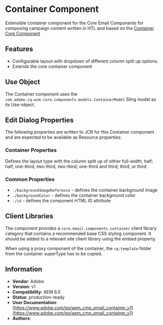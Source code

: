 <!--
Copyright 2021 Adobe

Licensed under the Apache License, Version 2.0 (the "License");
you may not use this file except in compliance with the License.
You may obtain a copy of the License at

    http://www.apache.org/licenses/LICENSE-2.0

Unless required by applicable law or agreed to in writing, software
distributed under the License is distributed on an "AS IS" BASIS,
WITHOUT WARRANTIES OR CONDITIONS OF ANY KIND, either express or implied.
See the License for the specific language governing permissions and
limitations under the License.
-->
# Container Component

Extensible container component for the Core Email Components for composing campaign content written in HTL and based on the [Container Core Component](https://github.com/adobe/aem-core-wcm-components/tree/main/content/src/content/jcr_root/apps/core/wcm/components/container/v1/container)

## Features

* Configurable layout with dropdown of different column split up options.
* Extends the core container component

## Use Object

The Container component uses the `com.adobe.cq.wcm.core.components.models.ContainerModel` Sling model as its Use-object.

## Edit Dialog Properties

The following properties are written to JCR for this Container component and are expected to be available as Resource properties:

### Container Properties

Defines the layout type with the column split up of either full-width, half; half, one-third; two-third, two-third; one-third and third; third; or third

### Common Properties

* `./backgroundImageReference` - defines the container background image
* `./backgroundColor` - defines the container background color
* `./id` - defines the component HTML ID attribute

## Client Libraries

The component provides a `core.email.components.container` client library category that contains a recommended base CSS styling component. It should be added to a relevant site client library using the embed property.

When using a proxy component of the container, the `cq:template` folder from the container superType has to be copied.

## Information
* **Vendor**: Adobe
* **Version**: v1
* **Compatibility**: AEM 6.5
* **Status**: production-ready
* **User Documentation**: [https://www.adobe.com/go/aem_cmp_email_container_v1](https://www.adobe.com/go/aem_cmp_email_container_v1)
* **Authors**: 